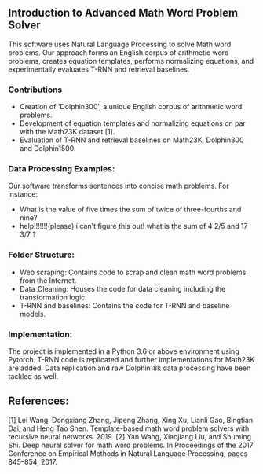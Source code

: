 ## Introduction to Advanced Math Word Problem Solver

This software uses Natural Language Processing to solve Math word problems. Our approach forms an English corpus of arithmetic word problems, creates equation templates, performs normalizing equations, and experimentally evaluates T-RNN and retrieval baselines.

### Contributions
- Creation of 'Dolphin300', a unique English corpus of arithmetic word problems.
- Development of equation templates and normalizing equations on par with the Math23K dataset [1].
- Evaluation of T-RNN and retrieval baselines on Math23K, Dolphin300 and Dolphin1500.

### Data Processing Examples:
Our software transforms sentences into concise math problems. For instance:
- What is the value of five times the sum of twice of three-fourths and nine?
- help!!!!!!!(please) i can't figure this out! what is the sum of 4 2/5 and 17 3/7 ?

### Folder Structure:
- Web scraping: Contains code to scrap and clean math word problems from the Internet.
- Data_Cleaning: Houses the code for data cleaning including the transformation logic.
- T-RNN and baselines: Contains the code for T-RNN and baseline models.

### Implementation:
The project is implemented in a Python 3.6 or above environment using Pytorch. T-RNN code is replicated and further implementations for Math23K are added. Data replication and raw Dolphin18k data processing have been tackled as well.

## References:
[1] Lei Wang, Dongxiang Zhang, Jipeng Zhang, Xing Xu, Lianli Gao, Bingtian Dai, and Heng Tao Shen. Template-based math word problem solvers with recursive neural networks. 2019.
[2] Yan Wang, Xiaojiang Liu, and Shuming Shi. Deep neural solver for math word problems. In Proceedings of the 2017 Conference on Empirical Methods in Natural  Language Processing, pages 845–854, 2017.